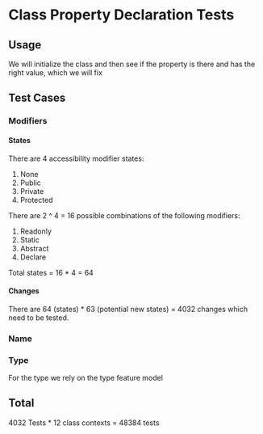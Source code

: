 # Class Property Declaration Tests

## Usage

We will initialize the class and then see if the property is there and has the right value, which we will fix

## Test Cases

### Modifiers

#### States

There are 4 accessibility modifier states:

1. None
2. Public
3. Private
4. Protected

There are 2 ^ 4 = 16 possible combinations of the following modifiers:

1. Readonly
2. Static
3. Abstract
4. Declare

Total states = 16 \* 4 = 64

#### Changes

There are 64 (states) \* 63 (potential new states) = 4032 changes which need to be tested.

### Name

### Type

For the type we rely on the type feature model

## Total

4032 Tests \* 12 class contexts = 48384 tests

